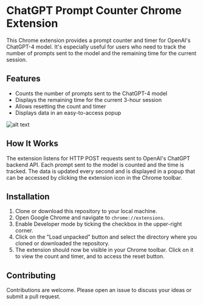 # ChatGPT Prompt Counter Chrome Extension

This Chrome extension provides a prompt counter and timer for OpenAI's ChatGPT-4 model. It's especially useful for users who need to track the number of prompts sent to the model and the remaining time for the current session.

## Features

- Counts the number of prompts sent to the ChatGPT-4 model
- Displays the remaining time for the current 3-hour session
- Allows resetting the count and timer
- Displays data in an easy-to-access popup

![alt text](https://i.imgur.com/iAoXfJk.png)

## How It Works

The extension listens for HTTP POST requests sent to OpenAI's ChatGPT backend API. Each prompt sent to the model is counted and the time is tracked. The data is updated every second and is displayed in a popup that can be accessed by clicking the extension icon in the Chrome toolbar.

## Installation

1. Clone or download this repository to your local machine.
2. Open Google Chrome and navigate to `chrome://extensions`.
3. Enable Developer mode by ticking the checkbox in the upper-right corner.
4. Click on the "Load unpacked" button and select the directory where you cloned or downloaded the repository.
5. The extension should now be visible in your Chrome toolbar. Click on it to view the count and timer, and to access the reset button.

## Contributing

Contributions are welcome. Please open an issue to discuss your ideas or submit a pull request.

